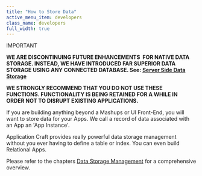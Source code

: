 ```yaml
---
title: "How to Store Data"
active_menu_item: developers
class_name: developers
full_width: true
---
```



IMPORTANT

**WE ARE DISCONTINUING FUTURE ENHANCEMENTS  FOR NATIVE DATA STORAGE. INSTEAD, WE HAVE INTRODUCED FAR SUPERIOR DATA STORAGE USING ANY CONNECTED DATABASE. See: [Server Side Data Storage](../../data-storage/server-side-data-storage/)**

**WE STRONGLY RECOMMEND THAT YOU DO NOT USE THESE FUNCTIONS. FUNCTIONALITY IS BEING RETAINED FOR A WHILE IN ORDER NOT TO DISRUPT EXISTING APPLICATIONS.**

If you are building anything beyond a Mashups or UI Front-End, you will want to store data for your Apps. We call a record of data associated with an App an 'App Instance'.

Application Craft provides really powerful data storage management without you ever having to define a table or index. You can even build Relational Apps.

Please refer to the chapters [Data Storage Management](../data-storage-management/) for a comprehensive overview.

